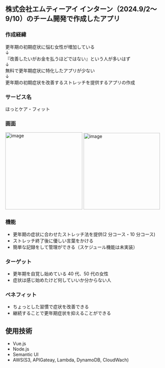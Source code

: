 ## 株式会社エムティーアイ インターン（2024.9/2〜9/10）のチーム開発で作成したアプリ

### 作成経緯

更年期の初期症状に悩む女性が増加している  
          ↓  
『改善したいがお金を払うほどではない』という人が多いはず  
          ↓  
無料で更年期症状に特化したアプリが少ない  
          ↓  
更年期の初期症状を改善するストレッチを提供するアプリの作成

### サービス名

ほっとケア・フィット

### 画面
<img width="241" alt="image" src="https://github.com/user-attachments/assets/eb63f9dc-a55c-466f-82c4-d9f03252ccb8">
<img width="239" alt="image" src="https://github.com/user-attachments/assets/5163d21c-ae3d-487a-8d3c-ecebd12cf0c3">

### 機能

- 更年期の症状に合わせたストレッチ法を提供(2 分コース・10 分コース)
- ストレッチ終了後に優しい言葉をかける
- 簡単な記録をして管理ができる（スケジュール機能は未実装）

### ターゲット

- 更年期を自覚し始めている 40 代、50 代の女性
- 症状は感じ始めたけど何していいか分からない人

### ベネフィット

- ちょっとした習慣で症状を改善できる
- 継続することで更年期症状を抑えることができる

## 使用技術

- Vue.js
- Node.js
- Semantic UI
- AWS(S3, APIGateay, Lambda, DynamoDB, CloudWach)
